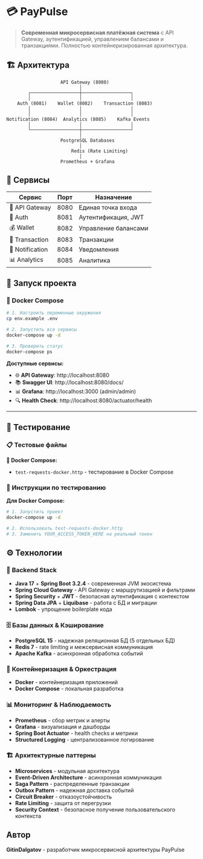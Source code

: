 # 💳 PayPulse

> **Современная микросервисная платёжная система** с API Gateway, аутентификацией, управлением балансами и транзакциями. Полностью контейнеризированная архитектура.

## 🏗️ Архитектура

```
                    API Gateway (8080)
                           │
        ┌──────────────────┼──────────────────┐
        │                  │                  │
    Auth (8081)    Wallet (8082)    Transaction (8083)
        │                  │                  │
        │                  │                  │
Notification (8084)  Analytics (8085)    Kafka Events
        │                  │                  │
        └──────────────────┼──────────────────┘
                           │
                    PostgreSQL Databases
                           │
                        Redis (Rate Limiting)
                           │
                    Prometheus + Grafana
```

## 🔧 Сервисы

| Сервис | Порт | Назначение |
|--------|------|------------|
| 🚪 API Gateway | 8080 | Единая точка входа |
| 🔐 Auth | 8081 | Аутентификация, JWT |
| 💰 Wallet | 8082 | Управление балансами |
| 💸 Transaction | 8083 | Транзакции |
| 📢 Notification | 8084 | Уведомления |
| 📊 Analytics | 8085 | Аналитика |

## 🚀 Запуск проекта

### 🐳 Docker Compose

```bash
# 1. Настроить переменные окружения
cp env.example .env

# 2. Запустить все сервисы
docker-compose up -d

# 3. Проверить статус
docker-compose ps
```

**Доступные сервисы:**
- 🌐 **API Gateway**: http://localhost:8080
- 📚 **Swagger UI**: http://localhost:8080/docs/
- 📊 **Grafana**: http://localhost:3000 (admin/admin)
- 🔍 **Health Check**: http://localhost:8080/actuator/health

---

## 🧪 Тестирование

### 📋 Тестовые файлы

**🐳 Docker Compose:**
- `test-requests-docker.http` - тестирование в Docker Compose

### 📝 Инструкции по тестированию

**Для Docker Compose:**
```bash
# 1. Запустить проект
docker-compose up -d

# 2. Использовать test-requests-docker.http
# 3. Заменить YOUR_ACCESS_TOKEN_HERE на реальный токен
```

## ⚙️ Технологии

### 🚀 **Backend Stack**
- **Java 17** + **Spring Boot 3.2.4** - современная JVM экосистема
- **Spring Cloud Gateway** - API Gateway с маршрутизацией и фильтрами
- **Spring Security** + **JWT** - безопасная аутентификация с контекстом
- **Spring Data JPA** + **Liquibase** - работа с БД и миграции
- **Lombok** - упрощение boilerplate кода

### 🗄️ **Базы данных & Кэширование**
- **PostgreSQL 15** - надежная реляционная БД (5 отдельных БД)
- **Redis 7** - rate limiting и межсервисная коммуникация
- **Apache Kafka** - асинхронная обработка событий

### 🐳 **Контейнеризация & Оркестрация**
- **Docker** - контейнеризация приложений
- **Docker Compose** - локальная разработка

### 📊 **Мониторинг & Наблюдаемость**
- **Prometheus** - сбор метрик и алерты
- **Grafana** - визуализация и дашборды
- **Spring Boot Actuator** - health checks и метрики
- **Structured Logging** - централизованное логирование

### 🏗️ **Архитектурные паттерны**
- **Microservices** - модульная архитектура
- **Event-Driven Architecture** - асинхронная коммуникация
- **Saga Pattern** - распределенные транзакции
- **Outbox Pattern** - надежная доставка событий
- **Circuit Breaker** - отказоустойчивость
- **Rate Limiting** - защита от перегрузки
- **Security Context** - безопасное получение пользовательского контекста



## Автор

**GitinDalgatov** - разработчик микросервисной архитектуры PayPulse 
